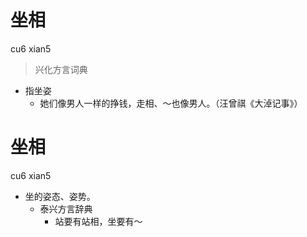 # 坐相
cu6 xian5
> 兴化方言词典
- 指坐姿
  - 她们像男人一样的挣钱，走相、～也像男人。（汪曾祺《大淖记事》）

# 坐相
cu6 xian5
+ 坐的姿态、姿势。
  * 泰兴方言辞典
    - 站要有站相，坐要有～
